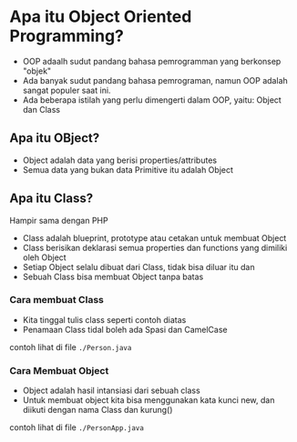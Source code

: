 # Apa itu Object Oriented Programming?

* OOP adaalh sudut pandang bahasa pemrogramman yang berkonsep "objek"
* Ada banyak sudut pandang bahasa pemrograman, namun OOP adalah sangat populer saat ini.
* Ada beberapa istilah yang perlu dimengerti dalam OOP, yaitu: Object dan Class

## Apa itu OBject?
* Object adalah data yang berisi properties/attributes
* Semua data yang bukan data Primitive itu adalah Object

## Apa itu Class? 

Hampir sama dengan PHP
* Class adalah blueprint, prototype atau cetakan untuk membuat Object
* Class berisikan deklarasi semua properties dan functions yang dimiliki oleh Object
* Setiap Object selalu dibuat dari Class, tidak bisa diluar itu dan
* Sebuah Class bisa membuat Object tanpa batas

### Cara membuat Class
* Kita tinggal tulis class seperti contoh diatas
* Penamaan Class tidal boleh ada Spasi dan CamelCase
 
contoh lihat di file `./Person.java` 

### Cara Membuat Object
* Object adalah hasil intansiasi dari sebuah class
* Untuk membuat object kita bisa menggunakan kata kunci new, dan diikuti dengan nama Class dan kurung()

contoh lihat di file `./PersonApp.java`